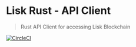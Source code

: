# Lisk Rust - API Client
> Rust API Client for accessing Lisk Blockchain

[![CircleCI](https://circleci.com/gh/ManuGowda/lisk-api-rust-client/tree/master.svg?style=svg&circle-token=2e6f0f19e6e3b0b3eda9dde759d4251eeb8961bd)](https://circleci.com/gh/ManuGowda/lisk-api-rust-client/tree/master)
